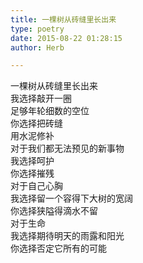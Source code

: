 ```yaml
---  
title: 一棵树从砖缝里长出来  
type: poetry  
date: 2015-08-22 01:28:15  
author: Herb  

---  
```

一棵树从砖缝里长出来    
我选择敲开一圈    
足够年轮细数的空位    
你选择把砖缝    
用水泥修补    
对于我们都无法预见的新事物    
我选择呵护    
你选择摧残    
对于自己心胸    
我选择留一个容得下大树的宽阔    
你选择狭隘得滴水不留    
对于生命    
我选择期待明天的雨露和阳光    
你选择否定它所有的可能